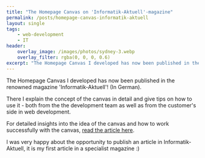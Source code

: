 ```yaml
---
title: "The Homepage Canvas on 'Informatik-Aktuell'-magazine"
permalink: /posts/homepage-canvas-informatik-aktuell
layout: single
tags:
    - web-development
    - IT
header:
    overlay_image: /images/photos/sydney-3.webp
    overlay_filter: rgba(0, 0, 0, 0.6)
excerpt: "The Homepage Canvas I developed has now been published in the renowned magazine 'Informatik-Aktuell'!"
---
```


The Homepage Canvas I developed has now been published in the renowned magazine 'Informatik-Aktuell'! (In German).

There I explain the concept of the canvas in detail and give tips on how to use it - both from the
the development team as well as from the customer's side in web development.

For detailed insights into the idea of the canvas and how to work successfully with the canvas, [read the article here](https://www.informatik-aktuell.de/entwicklung/methoden/strategische-website-planung-mit-dem-homepage-canvas.html).

I was very happy about the opportunity to publish an article in Informatik-Aktuell, it is my first
article in a specialist magazine :)